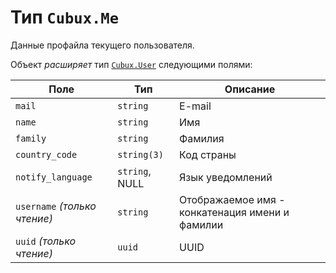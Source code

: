 Тип `Cubux.Me`
==============

Данные профайла текущего пользователя.

Объект _расширяет_ тип [`Cubux.User`][Cubux.User] следующими полями:

Поле | Тип | Описание
---- | --- | --------
`mail` | `string` | E-mail
`name` | `string` | Имя
`family` | `string` | Фамилия
`country_code` | `string(3)` | Код страны
`notify_language` | `string`, NULL | Язык уведомлений
`username` _(только чтение)_ | `string` | Отображаемое имя - конкатенация имени и фамилии
`uuid` _(только чтение)_ | `uuid` | UUID

[Cubux.User]: ../user.md
